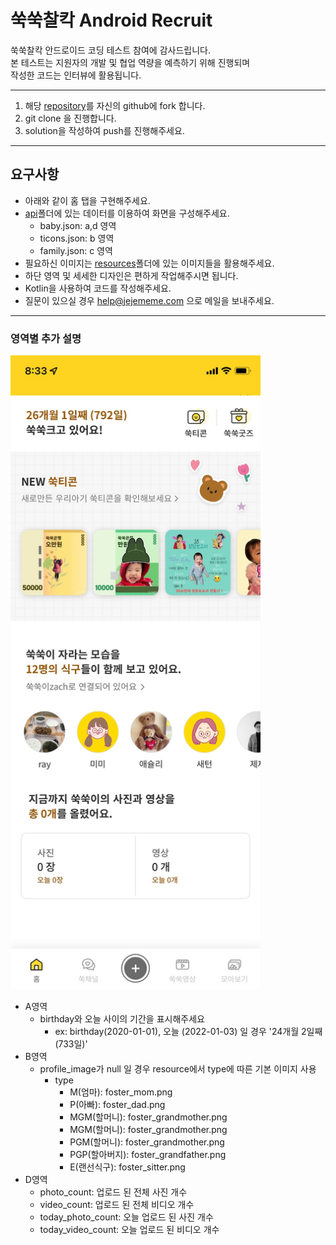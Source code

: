 # 쑥쑥찰칵 Android Recruit

쑥쑥찰칵 안드로이드 코딩 테스트 참여에 감사드립니다.  
본 테스트는 지원자의 개발 및 협업 역량을 예측하기 위해 진행되며  
작성한 코드는 인터뷰에 활용됩니다.

---

1. 해당 [repository](https://github.com/JEJEMEME/android-recruit)를 자신의 github에 fork 합니다.
2. git clone 을 진행합니다.
3. solution을 작성하여 push를 진행해주세요.
---
## 요구사항
- 아래와 같이 홈 탭을 구현해주세요.
- [api](https://github.com/JEJEMEME/android-recruit/api)폴더에 있는 데이터를 이용하여 화면을 구성해주세요.
    - baby.json: a,d 영역
    - ticons.json: b 영역
    - family.json: c 영역
- 필요하신 이미지는 [resources](https://github.com/JEJEMEME/android-recruit/resources)폴더에 있는 이미지들을 활용해주세요.
- 하단 영역 및 세세한 디자인은 편하게 작업해주시면 됩니다.
- Kotlin을 사용하여 코드를 작성해주세요.
- 질문이 있으실 경우 help@jejememe.com 으로 메일을 보내주세요.
---
### 영역별 추가 설명
<img src="screenshot/home/000.jpg" width="400">  

- A영역
    - birthday와 오늘 사이의 기간을 표시해주세요
        - ex: birthday(2020-01-01), 오늘 (2022-01-03) 일 경우 '24개월 2일째  (733일)'
- B영역
    - profile_image가 null 일 경우 resource에서 type에 따른 기본 이미지 사용
        - type
            - M(엄마): foster_mom.png
            - P(아빠): foster_dad.png
            - MGM(할머니): foster_grandmother.png
            - MGM(할머니): foster_grandmother.png
            - PGM(할머니): foster_grandmother.png
            - PGP(할아버지): foster_grandfather.png
            - E(랜선식구): foster_sitter.png
- D영역
    - photo_count: 업로드 된 전체 사진 개수
    - video_count: 업로드 된 전체 비디오 개수
    - today_photo_count: 오늘 업로드 된 사진 개수
    - today_video_count: 오늘 업로드 된 비디오 개수
